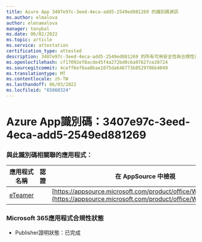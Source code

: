 ```yaml
---
title: Azure App 3407e97c-3eed-4eca-add5-2549ed881269 的識別碼資訊
ms.author: elmalova
author: elenamalova
manager: tonybal
ms.date: 06/02/2022
ms.topic: article
ms.service: attestation
certification_type: attested
description: 3407e97c-3eed-4eca-add5-2549ed881269 的所有可用安全性與合規性資訊。
ms.openlocfilehash: cf17092ef8acde45f4a272bd0c6a97627ce20724
ms.sourcegitcommit: 4ceff6ef6aa0bae1075da646773b852970bb4049
ms.translationtype: MT
ms.contentlocale: zh-TW
ms.lasthandoff: 06/03/2022
ms.locfileid: "65868324"
---
```

# <a name="azure-app-id-3407e97c-3eed-4eca-add5-2549ed881269"></a>Azure App識別碼：3407e97c-3eed-4eca-add5-2549ed881269


### <a name="apps-associated-with-this-id"></a>與此識別碼相關聯的應用程式：
| **應用程式名稱** | **認證** | **在 AppSource 中檢視** |
|--------------|---------------|-----------------------|
| [eTeamer](../forward/WA200001621.md) |  | [https://appsource.microsoft.com/product/office/WA200001621](https://appsource.microsoft.com/product/office/WA200001621) |

### <a name="microsoft-365-app-compliance-status"></a>Microsoft 365應用程式合規性狀態
- Publisher證明狀態：已完成
